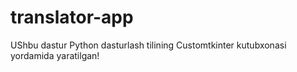 # translator-app
UShbu dastur Python dasturlash tilining Customtkinter kutubxonasi yordamida yaratilgan!
